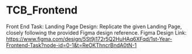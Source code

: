 # TCB_Frontend
Front End Task: Landing Page Design: Replicate the given Landing Page, closely following the provided Figma design reference.
Figma Design Link:
https://www.figma.com/design/5St9j172r5Q2HuHAq6XFqd/1st-Year-Frontend-Task?node-id=0-1&t=ReOKThncrBndA0tN-1
